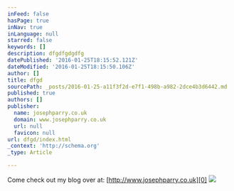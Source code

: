 ```yaml
---
inFeed: false
hasPage: true
inNav: true
inLanguage: null
starred: false
keywords: []
description: dfgdfgdgdfg
datePublished: '2016-01-25T18:15:52.121Z'
dateModified: '2016-01-25T18:15:50.106Z'
author: []
title: dfgd
sourcePath: _posts/2016-01-25-a11f3f2d-e7f1-498b-a982-2dce4b3d6442.md
published: true
authors: []
publisher:
  name: josephparry.co.uk
  domain: www.josephparry.co.uk
  url: null
  favicon: null
url: dfgd/index.html
_context: 'http://schema.org'
_type: Article

---
```

Come check out my blog over at: [http://www.josephparry.co.uk][0]
![](http://www.josephparry.co.uk/blog/wp-content/uploads/2016/01/Signal-Chain-B.jpg)

[0]: http://www.josephparry.co.uk/